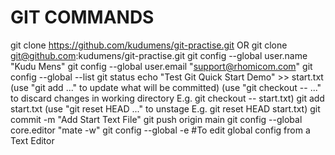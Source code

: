 # GIT COMMANDS
  git clone https://github.com/kudumens/git-practise.git
  OR git clone git@github.com:kudumens/git-practise.git
  git config --global user.name "Kudu Mens"
  git config --global user.email "support@rhomicom.com"
  git config --global --list
  git status
  echo "Test Git Quick Start Demo" >> start.txt
  (use "git add <file>..." to update what will be committed)
  (use "git checkout -- <file>..." to discard changes in working directory E.g. git checkout -- start.txt)
  git add start.txt
  (use "git reset HEAD <file>..." to unstage E.g. git reset HEAD start.txt)
  git commit -m "Add Start Text File"
  git push origin main
  git config --global core.editor "mate -w"
  git config --global -e #To edit global config from a Text Editor
